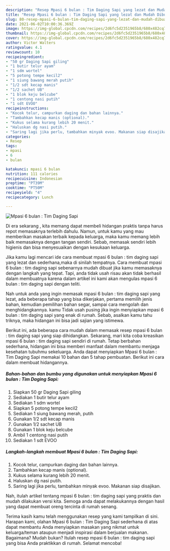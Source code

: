 ```yaml
---
description: "Resep Mpasi 6 bulan : Tim Daging Sapi yang lezat dan Mudah Dibuat"
title: "Resep Mpasi 6 bulan : Tim Daging Sapi yang lezat dan Mudah Dibuat"
slug: 80-resep-mpasi-6-bulan-tim-daging-sapi-yang-lezat-dan-mudah-dibuat
date: 2021-06-02T10:00:36.369Z
image: https://img-global.cpcdn.com/recipes/2d6fc5d2351965b8/680x482cq70/mpasi-6-bulan-tim-daging-sapi-foto-resep-utama.jpg
thumbnail: https://img-global.cpcdn.com/recipes/2d6fc5d2351965b8/680x482cq70/mpasi-6-bulan-tim-daging-sapi-foto-resep-utama.jpg
cover: https://img-global.cpcdn.com/recipes/2d6fc5d2351965b8/680x482cq70/mpasi-6-bulan-tim-daging-sapi-foto-resep-utama.jpg
author: Victor Walters
ratingvalue: 4.1
reviewcount: 10
recipeingredient:
- "50 gr Daging Sapi giling"
- "1 butir telur ayam"
- "1 sdm wortel"
- "5 potong tempe kecil2"
- "1 siung bawang merah putih"
- "1/2 sdt kecap manis"
- "1/2 sachet UB"
- "1 blok keju belcube"
- "1 centong nasi putih"
- "1 sdt EVOO"
recipeinstructions:
- "Kocok telur, campurkan daging dan bahan lainnya."
- "Tambahkan kecap manis (optional)."
- "Kukus selama kurang lebih 20 menit."
- "Haluskan dg nasi putih."
- "Saring lagi jika perlu, tambahkan minyak evoo. Makanan siap disajikan."
categories:
- Resep
tags:
- mpasi
- 6
- bulan

katakunci: mpasi 6 bulan 
nutrition: 111 calories
recipecuisine: Indonesian
preptime: "PT39M"
cooktime: "PT50M"
recipeyield: "4"
recipecategory: Lunch

---
```



![Mpasi 6 bulan : Tim Daging Sapi](https://img-global.cpcdn.com/recipes/2d6fc5d2351965b8/680x482cq70/mpasi-6-bulan-tim-daging-sapi-foto-resep-utama.jpg)

Di era  sekarang , kita memang dapat membeli hidangan praktis tanpa harus repot memasaknya terlebih dahulu. Namun, untuk kamu yang mau memberikan masakan terbaik kepada keluarga, maka kamu memang lebih baik memasaknya dengan tangan sendiri. Sebab, memasak sendiri lebih higienis dan bisa menyesuaikan dengan kesukaan keluarga.

Jika kamu lagi mencari ide cara membuat mpasi 6 bulan : tim daging sapi yang lezat dan sederhana,maka di sinilah tempatnya. Cara membuat mpasi 6 bulan : tim daging sapi  sebenarnya mudah dibuat jika kamu memasaknya dengan langkah yang tepat. Tapi, anda tidak usah risau akan tidak berhasil dalam membuatnya 
karena dalam artikel ini kami akan mengulas mpasi 6 bulan : tim daging sapi dengan teliti.  



Nah untuk anda yang ingin memasak mpasi 6 bulan : tim daging sapi yang lezat, ada beberapa tahap yang bisa dikerjakan, pertama memilih jenis bahan, kemudian pemilihan bahan segar, sampai cara mengolah dan menghidangkannya. kamu Tidak usah pusing jika ingin menyiapkan mpasi 6 bulan : tim daging sapi yang enak di rumah. Sebab, asalkan kamu  tahu triknya, maka hidangan ini bisa jadi sajian yang istimewa.

Berikut ini, ada beberapa cara mudah dalam memasak resep mpasi 6 bulan : tim daging sapi yang siap dihidangkan. Sekarang, mari kita coba kreasikan mpasi 6 bulan : tim daging sapi sendiri di rumah. Tetap berbahan sederhana, hidangan ini bisa memberi manfaat dalam membantu menjaga kesehatan tubuhmu sekeluarga. Anda dapat menyiapkan Mpasi 6 bulan : Tim Daging Sapi memakai 10 bahan dan 5 tahap pembuatan. Berikut ini cara dalam membuat hidangannya.

<!--inarticleads1-->

##### Bahan-bahan dan bumbu yang digunakan untuk menyiapkan Mpasi 6 bulan : Tim Daging Sapi:

1. Siapkan 50 gr Daging Sapi giling
1. Sediakan 1 butir telur ayam
1. Sediakan 1 sdm wortel
1. Siapkan 5 potong tempe kecil2
1. Sediakan 1 siung bawang merah, putih
1. Gunakan 1/2 sdt kecap manis
1. Gunakan 1/2 sachet UB
1. Gunakan 1 blok keju belcube
1. Ambil 1 centong nasi putih
1. Sediakan 1 sdt EVOO




<!--inarticleads2-->

##### Langkah-langkah membuat Mpasi 6 bulan : Tim Daging Sapi:

1. Kocok telur, campurkan daging dan bahan lainnya.
1. Tambahkan kecap manis (optional).
1. Kukus selama kurang lebih 20 menit.
1. Haluskan dg nasi putih.
1. Saring lagi jika perlu, tambahkan minyak evoo. Makanan siap disajikan.




Nah, itulah artikel tentang  mpasi 6 bulan : tim daging sapi  yang praktis dan mudah dilakukan versi kita. Semoga anda dapat melakukannya dengan hasil yang dapat membuat oreng tercinta di rumah senang. 

Terima kasih kamu telah menggunakan resep yang kami tampilkan di sini. Harapan kami, olahan  Mpasi 6 bulan : Tim Daging Sapi sederhana di atas dapat membantu Anda menyiapkan masakan yang nikmat untuk keluarga/teman ataupun menjadi inspirasi dalam berjualan makanan. Bagaimana? Mudah bukan? Itulah resep mpasi 6 bulan : tim daging sapi yang bisa Anda praktikkan di rumah. Selamat mencoba!

